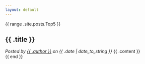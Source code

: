 ```yaml
---
layout: default
---
```


{{ range .site.posts.Top5 }}
<article>
	<h1>{{ .title }}</h1>
	<cite>Posted by <a href="{{ .authorlink }}" target="_blank">{{ .author }}</a> on {{ .date | date_to_string }}</cite>
	{{ .content }}
</article>
{{ end }}

